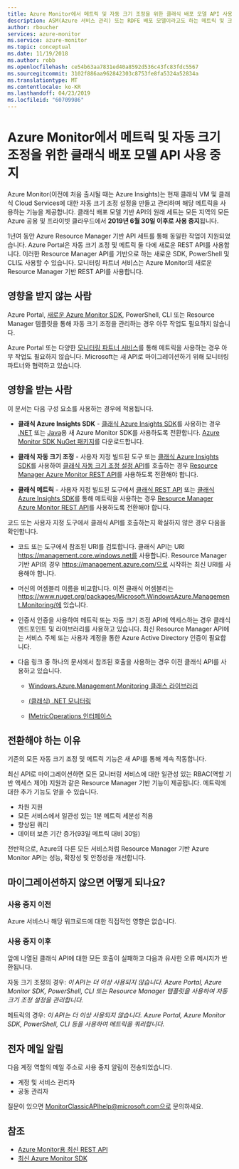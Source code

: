 ```yaml
---
title: Azure Monitor에서 메트릭 및 자동 크기 조정을 위한 클래식 배포 모델 API 사용 중지
description: ASM(Azure 서비스 관리) 또는 RDFE 배포 모델이라고도 하는 메트릭 및 크기 자동 조정 클래식 API의 사용이 중지됨
author: rboucher
services: azure-monitor
ms.service: azure-monitor
ms.topic: conceptual
ms.date: 11/19/2018
ms.author: robb
ms.openlocfilehash: ce54b63aa7831ed40a8592d536c43fc83fdc5567
ms.sourcegitcommit: 3102f886aa962842303c8753fe8fa5324a52834a
ms.translationtype: MT
ms.contentlocale: ko-KR
ms.lasthandoff: 04/23/2019
ms.locfileid: "60709986"
---
```

# <a name="azure-monitor-retirement-of-classic-deployment-model-apis-for-metrics-and-autoscale"></a>Azure Monitor에서 메트릭 및 자동 크기 조정을 위한 클래식 배포 모델 API 사용 중지

Azure Monitor(이전에 처음 출시될 때는 Azure Insights)는 현재 클래식 VM 및 클래식 Cloud Services에 대한 자동 크기 조정 설정을 만들고 관리하며 해당 메트릭을 사용하는 기능을 제공합니다. 클래식 배포 모델 기반 API의 원래 세트는 모든 지역의 모든 Azure 공용 및 프라이빗 클라우드에서 **2019년 6월 30일 이후로 사용 중지**됩니다.   

1년여 동안 Azure Resource Manager 기반 API 세트를 통해 동일한 작업이 지원되었습니다. Azure Portal은 자동 크기 조정 및 메트릭 둘 다에 새로운 REST API를 사용합니다. 이러한 Resource Manager API를 기반으로 하는 새로운 SDK, PowerShell 및 CLI도 사용할 수 있습니다. 모니터링 파트너 서비스는 Azure Monitor의 새로운 Resource Manager 기반 REST API를 사용합니다.  

## <a name="who-is-not-affected"></a>영향을 받지 않는 사람

Azure Portal, [새로운 Azure Monitor SDK](https://www.nuget.org/packages/Microsoft.Azure.Management.Monitor/), PowerShell, CLI 또는 Resource Manager 템플릿을 통해 자동 크기 조정을 관리하는 경우 아무 작업도 필요하지 않습니다.  

Azure Portal 또는 다양한 [모니터링 파트너 서비스](../../azure-monitor/platform/partners.md)를 통해 메트릭을 사용하는 경우 아무 작업도 필요하지 않습니다. Microsoft는 새 API로 마이그레이션하기 위해 모니터링 파트너와 협력하고 있습니다.

## <a name="who-is-affected"></a>영향을 받는 사람

이 문서는 다음 구성 요소를 사용하는 경우에 적용됩니다.

- **클래식 Azure Insights SDK** - [클래식 Azure Insights SDK](https://www.nuget.org/packages/Microsoft.WindowsAzure.Management.Monitoring/)를 사용하는 경우 [.NET](https://github.com/azure/azure-libraries-for-net#download) 또는 [Java](https://github.com/azure/azure-libraries-for-java#download)용 새 Azure Monitor SDK를 사용하도록 전환합니다. [Azure Monitor SDK NuGet 패키지](https://www.nuget.org/packages/Microsoft.Azure.Management.Monitor/)를 다운로드합니다.

- **클래식 자동 크기 조정** - 사용자 지정 빌드된 도구 또는 [클래식 Azure Insights SDK](https://www.nuget.org/packages/Microsoft.WindowsAzure.Management.Monitoring/)를 사용하여 [클래식 자동 크기 조정 설정 API](https://msdn.microsoft.com/library/azure/mt348562.aspx)를 호출하는 경우 [Resource Manager Azure Monitor REST API](https://docs.microsoft.com/rest/api/monitor/autoscalesettings)를 사용하도록 전환해야 합니다.

- **클래식 메트릭** - 사용자 지정 빌드된 도구에서 [클래식 REST API](https://msdn.microsoft.com/library/azure/dn510374.aspx) 또는 [클래식 Azure Insights SDK](https://www.nuget.org/packages/Microsoft.WindowsAzure.Management.Monitoring/)를 통해 메트릭을 사용하는 경우 [Resource Manager Azure Monitor REST API](https://docs.microsoft.com/rest/api/monitor/autoscalesettings)를 사용하도록 전환해야 합니다. 

코드 또는 사용자 지정 도구에서 클래식 API를 호출하는지 확실하지 않은 경우 다음을 확인합니다.

- 코드 또는 도구에서 참조된 URI를 검토합니다. 클래식 API는 URI https://management.core.windows.net를 사용합니다. Resource Manager 기반 API의 경우 https://management.azure.com/으로 시작하는 최신 URI를 사용해야 합니다.

- 머신의 어셈블리 이름을 비교합니다. 이전 클래식 어셈블리는 https://www.nuget.org/packages/Microsoft.WindowsAzure.Management.Monitoring/에 있습니다.

- 인증서 인증을 사용하여 메트릭 또는 자동 크기 조정 API에 액세스하는 경우 클래식 엔드포인트 및 라이브러리를 사용하고 있습니다. 최신 Resource Manager API에는 서비스 주체 또는 사용자 계정을 통한 Azure Active Directory 인증이 필요합니다.

- 다음 링크 중 하나의 문서에서 참조된 호출을 사용하는 경우 이전 클래식 API를 사용하고 있습니다.

  - [Windows.Azure.Management.Monitoring 클래스 라이브러리](https://docs.microsoft.com/previous-versions/azure/dn510414(v=azure.100))

  - [(클래식) .NET 모니터링](https://docs.microsoft.com/previous-versions/azure/reference/mt348562(v%3dazure.100))

  - [IMetricOperations 인터페이스](https://docs.microsoft.com/previous-versions/azure/reference/dn802395(v%3dazure.100))

## <a name="why-you-should-switch"></a>전환해야 하는 이유

기존의 모든 자동 크기 조정 및 메트릭 기능은 새 API를 통해 계속 작동합니다.  

최신 API로 마이그레이션하면 모든 모니터링 서비스에 대한 일관성 있는 RBAC(역할 기반 액세스 제어) 지원과 같은 Resource Manager 기반 기능이 제공됩니다. 메트릭에 대한 추가 기능도 얻을 수 있습니다. 

- 차원 지원
- 모든 서비스에서 일관성 있는 1분 메트릭 세분성 적용 
- 향상된 쿼리
- 데이터 보존 기간 증가(93일 메트릭 대비 30일) 

전반적으로, Azure의 다른 모든 서비스처럼 Resource Manager 기반 Azure Monitor API는 성능, 확장성 및 안정성을 개선합니다. 

## <a name="what-happens-if-you-do-not-migrate"></a>마이그레이션하지 않으면 어떻게 되나요?

### <a name="before-retirement"></a>사용 중지 이전

Azure 서비스나 해당 워크로드에 대한 직접적인 영향은 없습니다.  

### <a name="after-retirement"></a>사용 중지 이후

앞에 나열된 클래식 API에 대한 모든 호출이 실패하고 다음과 유사한 오류 메시지가 반환됩니다.

자동 크기 조정의 경우: *이 API는 더 이상 사용되지 않습니다. Azure Portal, Azure Monitor SDK, PowerShell, CLI 또는 Resource Manager 템플릿을 사용하여 자동 크기 조정 설정을 관리합니다.*  

메트릭의 경우: *이 API는 더 이상 사용되지 않습니다. Azure Portal, Azure Monitor SDK, PowerShell, CLI 등을 사용하여 메트릭을 쿼리합니다.*

## <a name="email-notifications"></a>전자 메일 알림

다음 계정 역할의 메일 주소로 사용 중지 알림이 전송되었습니다. 

- 계정 및 서비스 관리자
- 공동 관리자  

질문이 있으면 MonitorClassicAPIhelp@microsoft.com으로 문의하세요.  

## <a name="references"></a>참조

- [Azure Monitor용 최신 REST API](https://docs.microsoft.com/rest/api/monitor/) 
- [최신 Azure Monitor SDK](https://www.nuget.org/packages/Microsoft.Azure.Management.Monitor/)

